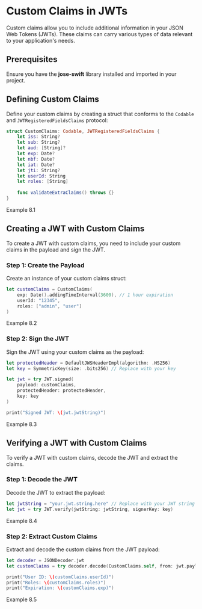 # Custom Claims in JWTs

Custom claims allow you to include additional information in your JSON Web Tokens (JWTs). These claims can carry various types of data relevant to your application's needs.

## Prerequisites

Ensure you have the **jose-swift** library installed and imported in your project.

## Defining Custom Claims

Define your custom claims by creating a struct that conforms to the `Codable` and `JWTRegisteredFieldsClaims` protocol:

```swift
struct CustomClaims: Codable, JWTRegisteredFieldsClaims {
    let iss: String?
    let sub: String?
    let aud: [String]?
    let exp: Date?
    let nbf: Date?
    let iat: Date?
    let jti: String?
    let userId: String
    let roles: [String]
    
    func validateExtraClaims() throws {}
}
```
Example 8.1

## Creating a JWT with Custom Claims

To create a JWT with custom claims, you need to include your custom claims in the payload and sign the JWT.

### Step 1: Create the Payload

Create an instance of your custom claims struct:

```swift
let customClaims = CustomClaims(
    exp: Date().addingTimeInterval(3600), // 1 hour expiration
    userId: "12345",
    roles: ["admin", "user"]
)
```
Example 8.2

### Step 2: Sign the JWT

Sign the JWT using your custom claims as the payload:

```swift
let protectedHeader = DefaultJWSHeaderImpl(algorithm: .HS256)
let key = SymmetricKey(size: .bits256) // Replace with your key

let jwt = try JWT.signed(
    payload: customClaims,
    protectedHeader: protectedHeader,
    key: key
)

print("Signed JWT: \(jwt.jwtString)")
```
Example 8.3

## Verifying a JWT with Custom Claims

To verify a JWT with custom claims, decode the JWT and extract the claims.

### Step 1: Decode the JWT

Decode the JWT to extract the payload:

```swift
let jwtString = "your.jwt.string.here" // Replace with your JWT string
let jwt = try JWT.verify(jwtString: jwtString, signerKey: key)
```
Example 8.4

### Step 2: Extract Custom Claims

Extract and decode the custom claims from the JWT payload:

```swift
let decoder = JSONDecoder.jwt
let customClaims = try decoder.decode(CustomClaims.self, from: jwt.payload)

print("User ID: \(customClaims.userId)")
print("Roles: \(customClaims.roles)")
print("Expiration: \(customClaims.exp)")
```
Example 8.5
